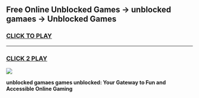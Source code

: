 
## Free Online Unblocked Games → unblocked gamaes → Unblocked Games
<h3>
<a href="https://premium.freeplayer.one?title=unblocked_gamaes&ref=21F">CLICK TO PLAY</a></h3>
<hr>

<h3>
<a href="https://premium.freeplayer.one?title=unblocked_gamaes&ref=21F">CLICK 2 PLAY</a>
  
</h3>

<a href="https://premium.freeplayer.one?title=unblocked_gamaes&ref=21F/"><img src="https://clearcache.store/games.png"></a>


**unblocked gamaes games unblocked: Your Gateway to Fun and Accessible Online Gaming**
